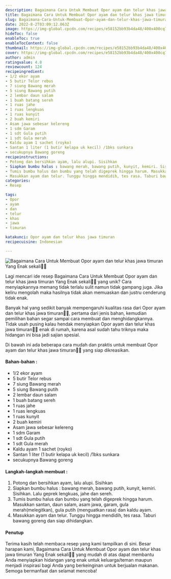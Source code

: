 ```yaml
---
description: Bagaimana Cara Untuk Membuat Opor ayam dan telur khas jawa timuran Yang Enak sekali"
title: Bagaimana Cara Untuk Membuat Opor ayam dan telur khas jawa timuran Yang Enak sekali
slug: Bagaimana-Cara-Untuk-Membuat-Opor-ayam-dan-telur-khas-jawa-timuran-Yang-Enak-sekali
date: 2022-8-2T03:09:12.063Z
image: https://img-global.cpcdn.com/recipes/e58152bb93b4da48/400x400cq70/photo.jpg
hideToc: false
enableToc: true
enableTocContent: false
thumbnail: https://img-global.cpcdn.com/recipes/e58152bb93b4da48/400x400cq70/photo.jpg
cover: https://img-global.cpcdn.com/recipes/e58152bb93b4da48/400x400cq70/photo.jpg
author: admin
ratingvalue: 4.8
reviewcount: 124
recipeingredient:
- 1/2 ekor ayam
- 5 butir Telor rebus
- 7 siung Bawang merah
- 5 siung Bawang putih
- 2 lembar daun salam
- 1 buah batang sereh
- 1 ruas jahe
- 1 ruas lengkuas
- 1 ruas kunyit
- 2 buah kemiri
- Asam jawa sebesar kelereng
- 1 sdm Garam
- 1 sdt Gula putih
- 1 sdt Gula merah
- Kaldu ayam 1 sachet (royko)
- Santan 1 liter (1 butir kelapa uk kecil) /1bks sunkara
- secukupnya Bawang goreng
recipeinstructions:
- Potong dan bersihkan ayam, lalu alupi. Sisihkan
- Siapkan bumbu halus : bawang merah, bawang putih, kunyit, kemiri. Sisihkan. Lalu geprek lengkuas, jahe dan sereh.
- Tumis bumbu halus dan bumbu yang telah digeprek hingga harum. Masukkan santan, daun salam, asam jawa, garam, gula merah(melegitkan), gula putih (menguatkan rasa) dan kaldu ayam.
- Masukkan ayam dan telur. Tunggu hingga mendidih, tes rasa. Taburi bawang goreng dan siap dihidangkan.
categories:
- Resep

tags:
- Opor
- ayam
- dan
- telur
- khas
- jawa
- timuran

katakunci: Opor ayam dan telur khas jawa timuran
recipecuisine: Indonesian

---
```


![Bagaimana Cara Untuk Membuat Opor ayam dan telur khas jawa timuran Yang Enak sekali👩‍🍳](https://img-global.cpcdn.com/recipes/e58152bb93b4da48/400x400cq70/photo.jpg)

Lagi mencari ide resep Bagaimana Cara Untuk Membuat Opor ayam dan telur khas jawa timuran Yang Enak sekali👩‍🍳 yang unik? Cara menyiapkannya memang tidak terlalu sulit namun tidak gampang juga. Jika keliru mengolah maka hasilnya tidak akan memuaskan dan justru cenderung tidak enak.

Banyak hal yang sedikit banyak mempengaruhi kualitas rasa dari Opor ayam dan telur khas jawa timuran👩‍🍳, pertama dari jenis bahan, kemudian pemilihan bahan segar sampai cara membuat dan menghidangkannya. Tidak usah pusing kalau hendak menyiapkan Opor ayam dan telur khas jawa timuran👩‍🍳 enak di rumah, karena asal sudah tahu triknya maka hidangan ini bisa jadi sajian spesial.

Di bawah ini ada beberapa cara mudah dan praktis untuk membuat Opor ayam dan telur khas jawa timuran👩‍🍳 yang siap dikreasikan.

<!--inarticleads1-->

#### Bahan-bahan :

- 1/2 ekor ayam
- 5 butir Telor rebus
- 7 siung Bawang merah
- 5 siung Bawang putih
- 2 lembar daun salam
- 1 buah batang sereh
- 1 ruas jahe
- 1 ruas lengkuas
- 1 ruas kunyit
- 2 buah kemiri
- Asam jawa sebesar kelereng
- 1 sdm Garam
- 1 sdt Gula putih
- 1 sdt Gula merah
- Kaldu ayam 1 sachet (royko)
- Santan 1 liter (1 butir kelapa uk kecil) /1bks sunkara
- secukupnya Bawang goreng

<!--inarticleads2-->

#### Langkah-langkah membuat :

1. Potong dan bersihkan ayam, lalu alupi. Sisihkan
1. Siapkan bumbu halus : bawang merah, bawang putih, kunyit, kemiri. Sisihkan. Lalu geprek lengkuas, jahe dan sereh.
1. Tumis bumbu halus dan bumbu yang telah digeprek hingga harum. Masukkan santan, daun salam, asam jawa, garam, gula merah(melegitkan), gula putih (menguatkan rasa) dan kaldu ayam.
1. Masukkan ayam dan telur. Tunggu hingga mendidih, tes rasa. Taburi bawang goreng dan siap dihidangkan.

#### Penutup

Terima kasih telah membaca resep yang kami tampilkan di sini. Besar harapan kami, Bagaimana Cara Untuk Membuat Opor ayam dan telur khas jawa timuran Yang Enak sekali👩‍🍳 yang mudah di atas dapat membantu Anda menyiapkan hidangan yang enak untuk keluarga/teman maupun menjadi inspirasi bagi Anda yang berkeinginan untuk berjualan makanan. Semoga bermanfaat dan selamat mencoba!